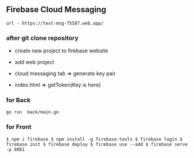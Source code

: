 ## Firebase Cloud Messaging

`url - https://test-msg-f5587.web.app/`

### after git clone repository
- create new project to firebase website

- add web project

- cloud messaging tab => generate key pair

- index.html => getToken(Key is here)


### for Back

`go run  back/main.go`

### for Front

`$ npm i firebase
$ npm install -g firebase-tools
$ firebase login
$ firebase init
$ firebase deploy
$ firebase use --add
$ firebase serve -p 8081`

